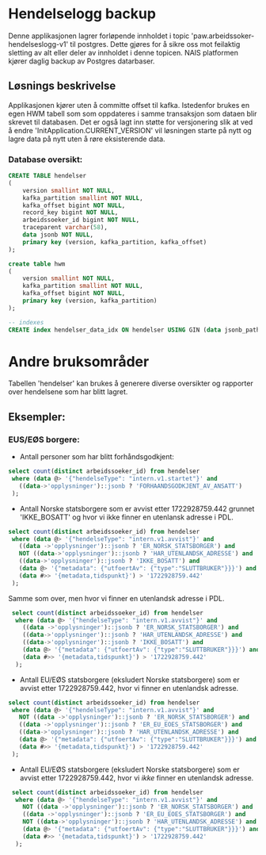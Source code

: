 # Hendelselogg backup
Denne applikasjonen lagrer forløpende innholdet i topic 'paw.arbeidssoker-hendelseslogg-v1' til postgres. Dette gjøres for å sikre oss mot feilaktig sletting av alt eller deler av innholdet i denne topicen. NAIS platformen kjører daglig backup av Postgres datarbaser.

## Løsnings beskrivelse
Applikasjonen kjører uten å committe offset til kafka. Istedenfor brukes en egen HWM tabell som som oppdateres i samme transaksjon som dataen blir skrevet til databasen. Det er også lagt inn støtte for versjonering slik at ved å endre 'InitApplication.CURRENT_VERSION' vil løsningen starte på nytt og lagre data på nytt uten å røre eksisterende data.

### Database oversikt:

```sql
CREATE TABLE hendelser
(
    version smallint NOT NULL,
    kafka_partition smallint NOT NULL,
    kafka_offset bigint NOT NULL,
    record_key bigint NOT NULL,
    arbeidssoeker_id bigint NOT NULL,
    traceparent varchar(58),
    data jsonb NOT NULL,
    primary key (version, kafka_partition, kafka_offset)
);

create table hwm
(
    version smallint NOT NULL,
    kafka_partition smallint NOT NULL,
    kafka_offset bigint NOT NULL,
    primary key (version, kafka_partition)
);

-- indexes
CREATE index hendelser_data_idx ON hendelser USING GIN (data jsonb_path_ops);

```

# Andre bruksområder
Tabellen 'hendelser' kan brukes å generere diverse oversikter og rapporter over hendelsene som har blitt lagret.
## Eksempler:

### EUS/EØS borgere:
- Antall personer som har blitt forhåndsgodkjent:
 ```sql
 select count(distinct arbeidssoeker_id) from hendelser 
  where (data @> '{"hendelseType": "intern.v1.startet"}' and 
    ((data->'opplysninger')::jsonb ? 'FORHAANDSGODKJENT_AV_ANSATT')
  );
 ```

- Antall Norske statsborgere som er avvist etter 1722928759.442 grunnet 'IKKE_BOSATT' og hvor vi ikke finner en utenlansk adresse i PDL.
 ```sql
 select count(distinct arbeidssoeker_id) from hendelser 
  where (data @> '{"hendelseType": "intern.v1.avvist"}' and 
    ((data ->'opplysninger')::jsonb ? 'ER_NORSK_STATSBORGER') and
    NOT ((data->'opplysninger')::jsonb ? 'HAR_UTENLANDSK_ADRESSE') and
    ((data->'opplysninger')::jsonb ? 'IKKE_BOSATT') and
    (data @> '{"metadata": {"utfoertAv": {"type":"SLUTTBRUKER"}}}') and
    (data #>> '{metadata,tidspunkt}') > '1722928759.442'
  );
 ```
Samme som over, men hvor vi finner en utenlandsk adresse i PDL.
```sql
 select count(distinct arbeidssoeker_id) from hendelser 
  where (data @> '{"hendelseType": "intern.v1.avvist"}' and 
    ((data ->'opplysninger')::jsonb ? 'ER_NORSK_STATSBORGER') and
    ((data->'opplysninger')::jsonb ? 'HAR_UTENLANDSK_ADRESSE') and
    ((data->'opplysninger')::jsonb ? 'IKKE_BOSATT') and
    (data @> '{"metadata": {"utfoertAv": {"type":"SLUTTBRUKER"}}}') and
    (data #>> '{metadata,tidspunkt}') > '1722928759.442'
  );
 ```

- Antall EU/EØS statsborgere (eksludert Norske statsborgere) som er avvist etter 1722928759.442, hvor vi finner en utenlandsk adresse.
 ```sql
 select count(distinct arbeidssoeker_id) from hendelser 
  where (data @> '{"hendelseType": "intern.v1.avvist"}' and 
    NOT ((data ->'opplysninger')::jsonb ? 'ER_NORSK_STATSBORGER') and
    ((data ->'opplysninger')::jsonb ? 'ER_EU_EOES_STATSBORGER') and
    ((data->'opplysninger')::jsonb ? 'HAR_UTENLANDSK_ADRESSE') and
    (data @> '{"metadata": {"utfoertAv": {"type":"SLUTTBRUKER"}}}') and
    (data #>> '{metadata,tidspunkt}') > '1722928759.442'
  );
```

- Antall EU/EØS statsborgere (eksludert Norske statsborgere) som er avvist etter 1722928759.442, hvor vi *ikke* finner en utenlandsk adresse.
```sql
 select count(distinct arbeidssoeker_id) from hendelser 
  where (data @> '{"hendelseType": "intern.v1.avvist"}' and 
    NOT ((data ->'opplysninger')::jsonb ? 'ER_NORSK_STATSBORGER') and
    ((data ->'opplysninger')::jsonb ? 'ER_EU_EOES_STATSBORGER') and
    NOT ((data->'opplysninger')::jsonb ? 'HAR_UTENLANDSK_ADRESSE') and
    (data @> '{"metadata": {"utfoertAv": {"type":"SLUTTBRUKER"}}}') and
    (data #>> '{metadata,tidspunkt}') > '1722928759.442'
  );
```
